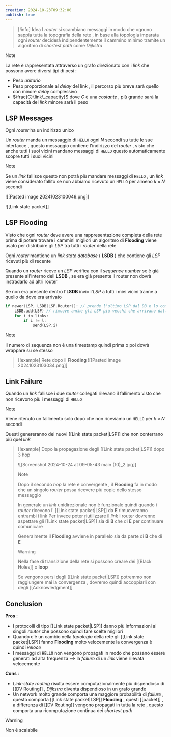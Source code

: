 ```yaml
---
creation: 2024-10-23T09:32:00
publish: true
---
```

>[!info] Idea
>I *router* si scambiano messaggi in modo che ognuno sappia tutta la topografia della rete , in base alla topologia imparata ogni *router* deciderà indipendentemente il cammino minimo tramite un algoritmo di *shortest path* come *Dijkstra*

>[!note] 
>La rete è rappresentata attraverso un grafo direzionato con i *link* che possono avere diversi tipi di pesi : 
>+ Peso *unitario*
>+ Peso proporzionale al *delay* del link , il percorso più breve sarà quello con minore *delay* complessivo
>+ $\frac{C}{link\_capacity}$ dove $C$ è una *costante* , più grande sarà la capacità del *link* minore sarà il peso 

## LSP Messages

Ogni *router* ha un indirizzo unico 

Un *router* manda un messaggio di `HELLO` ogni $N$ secondi su tutte le sue interfacce , questo messaggio contiene l'indirizzo del *router* , visto che anche tutti i suoi vicini mandano messaggi di `HELLO` questo automaticamente scopre tutti i suoi vicini

>[!note] 
>Se un *link* fallisce questo non potrà più mandare messaggi di `HELLO` , un *link* viene considerato fallito se non abbiamo ricevuto un `HELLO` per almeno $k\times N$ secondi

![[Pasted image 20241023100049.png]]

![[Link state packet]]

## LSP Flooding

Visto che ogni *router* deve avere una rappresentazione completa della rete prima di potere trovare i cammini migliori un algoritmo di **Flooding** viene usato per distribuire gli *LSP* tra tutti i *router* della rete 

Ogni *router* mantiene un *link state database* ( **LSDB** ) che contiene gli *LSP* ricevuti più di recente 

Quando un *router* riceve un *LSP* verifica con il *sequence number* se è già presente all'interno dell **LSDB** , se era già presente il router non dovrà instradarlo ad altri router 

Se non era presente dentro l'**LSDB** invio l'*LSP* a tutti i miei vicini tranne a quello da dove era arrivato 

```c
if newer(LSP, LSDB(LSP.Router)): // prende l'ultimo LSP dal DB e lo compara con quello che ci è arrivato
	LSDB.add(LSP) // rimuove anche gli LSP più vecchi che arrivano dallo stesso router
	for i in links:
		if i != l:
			send(LSP,i) 
```

>[!note] 
>Il numero di sequenza non è una timestamp quindi prima o poi dovrà wrappare su se stesso 

>[!example] 
>Rete dopo il **Flooding**
>![[Pasted image 20241023103034.png]]
## Link Failure

Quando un *link* fallisce i due *router* collegati rilevano il fallimento visto che non ricevono più i messaggi di `HELLO` 
>[!note] 
>Viene ritenuto un fallimento solo dopo che non riceviamo un `HELLO` per $k\times N$ secondi

Questi genereranno dei nuovi [[Link state packet|LSP]] che non conterrano più quel *link* 

>[!example] 
>Dopo la propagazione degli [[Link state packet|LSP]] dopo 3 hop 
>
>![[Screenshot 2024-10-24 at 09-05-43 main (10)_2.jpg]]
>
>>[!note] 
>>Dopo il secondo *hop* la rete è convergente , il **Flooding** fa in modo che un singolo *router* possa ricevere più copie dello stesso messaggio
>
>In generale un *link* unidirezionale non è funzionale quindi quando i *router* ricevono l' [[Link state packet|LSP]] da **E** rimuoveranno entrambi i link 
>Per invece poter riutilizzare il *link* i router dovrenno aspettare gli [[Link state packet|LSP]] sia di **B** che di **E** per continuare comunicare
>
>Generalmente il **Flooding** avviene in parallelo sia da parte di **B** che di **E** 
>
>>[!warning] 
>>Nella fase di transizione della rete si possono creare dei [[Black Holes]] o **loop** 
>>
>>Se vengono persi degli [[Link state packet|LSP]] potremmo non raggiungere mai la convergenza , dovremo quindi accoppiarli con degli [[Acknowledgment]]
## Conclusion

**Pros** :

+ I protocolli di tipo [[Link state packet|LSP]] danno più informazioni ai singoli *router* che possono quindi fare scelte migliori 
+ Quando c'è un cambio nella *topologia* della rete gli [[Link state packet|LSP]] fanno **Flooding** molto velocemente la convergenza è quindi *veloce*
+ I messaggi di `HELLO` non vengono propagati in modo che possano essere generati ad alta frequenza $\implies$ la *failure* di un *link* viene rilevata velocemente

**Cons** : 

+ *Link-state routing* risulta essere computazionalmente più dispendioso di [[DV Routing]] , *Dijkstra* diventa dispendioso in un grafo grande 
+ Un network molto grande comporta una maggiore probabilità di *failure* , questo comporta [[Link state packet|LSP]] **Flooding** , questi [[packet]] , a differenza di [[DV Routing]] vengono propagati in tutta la rete , questo comporta una ricomputazione continua dei *shortest path*

>[!warning] 
>Non è scalabile 

